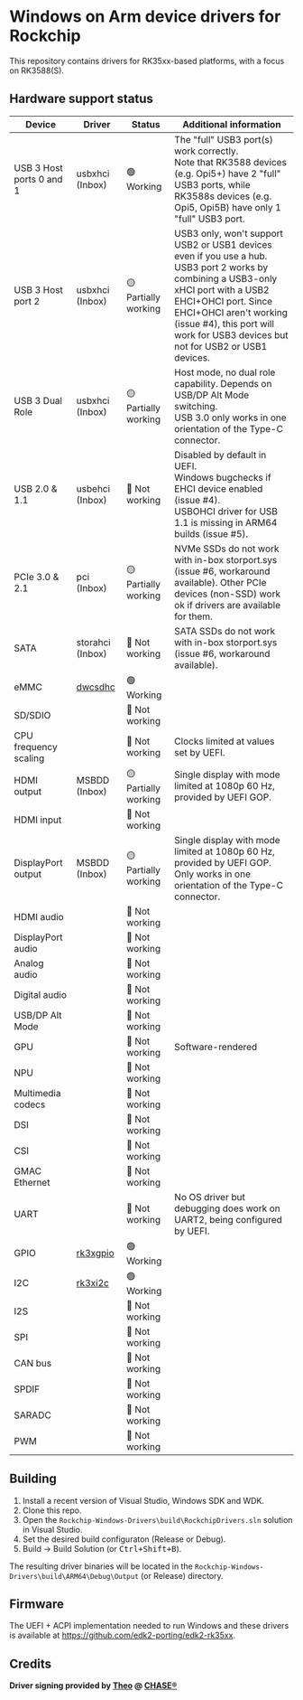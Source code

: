 # Windows on Arm device drivers for Rockchip
This repository contains drivers for RK35xx-based platforms, with a focus on RK3588(S).

## Hardware support status
|Device|Driver|Status|Additional information|
| --- | --- | --- | --- |
|USB 3 Host ports 0 and 1|usbxhci (Inbox)|🟢 Working|The "full" USB3 port(s) work correctly.<br> Note that RK3588 devices (e.g. Opi5+) have 2 "full" USB3 ports, while RK3588s devices (e.g. Opi5, Opi5B) have only 1 "full" USB3 port.|
|USB 3 Host port 2|usbxhci (Inbox)|🟡 Partially working|USB3 only, won't support USB2 or USB1 devices even if you use a hub.<br> USB3 port 2 works by combining a USB3-only xHCI port with a USB2 EHCI+OHCI port. Since EHCI+OHCI aren't working (issue #4), this port will work for USB3 devices but not for USB2 or USB1 devices.|
|USB 3 Dual Role|usbxhci (Inbox)|🟡 Partially working|Host mode, no dual role capability. Depends on USB/DP Alt Mode switching.<br> USB 3.0 only works in one orientation of the Type-C connector.|
|USB 2.0 & 1.1|usbehci (Inbox)|🔴 Not working|Disabled by default in UEFI.<br> Windows bugchecks if EHCI device enabled (issue #4).<br> USBOHCI driver for USB 1.1 is missing in ARM64 builds (issue #5).|
|PCIe 3.0 & 2.1|pci (Inbox)|🟡 Partially working|NVMe SSDs do not work with in-box storport.sys (issue #6, workaround available). Other PCIe devices (non-SSD) work ok if drivers are available for them.|
|SATA|storahci (Inbox)|🔴 Not working|SATA SSDs do not work with in-box storport.sys (issue #6, workaround available).|
|eMMC|[dwcsdhc](https://github.com/worproject/Rockchip-Windows-Drivers/tree/master/drivers/sd/dwcsdhc)|🟢 Working||
|SD/SDIO||🔴 Not working||
|CPU frequency scaling||🔴 Not working|Clocks limited at values set by UEFI.|
|HDMI output|MSBDD (Inbox)|🟡 Partially working|Single display with mode limited at 1080p 60 Hz, provided by UEFI GOP.|
|HDMI input||🔴 Not working||
|DisplayPort output|MSBDD (Inbox)|🟡 Partially working|Single display with mode limited at 1080p 60 Hz, provided by UEFI GOP. Only works in one orientation of the Type-C connector.|
|HDMI audio||🔴 Not working||
|DisplayPort audio||🔴 Not working||
|Analog audio||🔴 Not working||
|Digital audio||🔴 Not working||
|USB/DP Alt Mode||🔴 Not working||
|GPU||🔴 Not working|Software-rendered|
|NPU||🔴 Not working||
|Multimedia codecs||🔴 Not working||
|DSI||🔴 Not working||
|CSI||🔴 Not working||
|GMAC Ethernet||🔴 Not working||
|UART||🔴 Not working|No OS driver but debugging does work on UART2, being configured by UEFI.|
|GPIO|[rk3xgpio](https://github.com/worproject/Rockchip-Windows-Drivers/tree/master/drivers/gpio)|🟢 Working||
|I2C|[rk3xi2c](https://github.com/worproject/Rockchip-Windows-Drivers/tree/master/drivers/i2c)|🟢 Working||
|I2S||🔴 Not working||
|SPI||🔴 Not working||
|CAN bus||🔴 Not working||
|SPDIF||🔴 Not working||
|SARADC||🔴 Not working||
|PWM||🔴 Not working||

## Building
1. Install a recent version of Visual Studio, Windows SDK and WDK.
2. Clone this repo.
3. Open the `Rockchip-Windows-Drivers\build\RockchipDrivers.sln` solution in Visual Studio.
4. Set the desired build configuraton (Release or Debug).
5. Build -> Build Solution (or <kbd>Ctrl+Shift+B</kbd>).

The resulting driver binaries will be located in the `Rockchip-Windows-Drivers\build\ARM64\Debug\Output` (or Release) directory.

## Firmware
The UEFI + ACPI implementation needed to run Windows and these drivers is available at <https://github.com/edk2-porting/edk2-rk35xx>.

## Credits
**Driver signing provided by [Theo](https://github.com/td512) @ [CHASE®](https://chase.net.nz/)**
